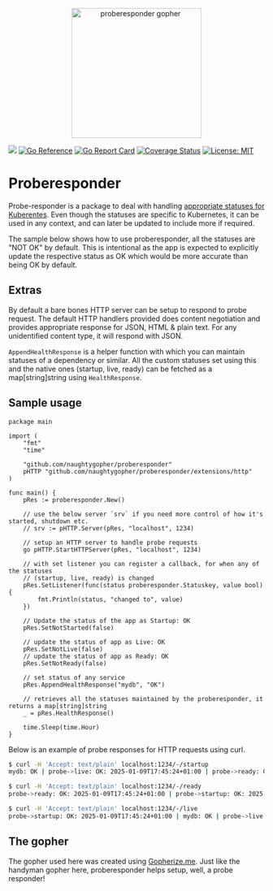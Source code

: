 <p align="center"><img src="https://github.com/user-attachments/assets/2bd99e22-d0fa-464f-8dca-3336ec7b6e0b" alt="proberesponder gopher" width="256px"/></p>

[![](https://github.com/naughtygopher/proberesponder/actions/workflows/go.yml/badge.svg?branch=main)](https://github.com/naughtygopher/proberesponder/actions)
[![Go Reference](https://pkg.go.dev/badge/github.com/naughtygopher/proberesponder.svg)](https://pkg.go.dev/github.com/naughtygopher/proberesponder)
[![Go Report Card](https://goreportcard.com/badge/github.com/naughtygopher/proberesponder?cache_invalidate=v0.4.0)](https://goreportcard.com/report/github.com/naughtygopher/proberesponder)
[![Coverage Status](https://coveralls.io/repos/github/naughtygopher/proberesponder/badge.svg?branch=main&cache_invalidate=v0.4.0)](https://coveralls.io/github/naughtygopher/proberesponder?branch=main)
[![License: MIT](https://img.shields.io/badge/License-MIT-yellow.svg)](https://github.com/creativecreature/sturdyc/blob/master/LICENSE)

# Proberesponder

Probe-responder is a package to deal with handling [appropriate statuses for Kuberentes](https://kubernetes.io/docs/tasks/configure-pod-container/configure-liveness-readiness-startup-probes/). Even though the statuses are specific to Kubernetes, it can be used in any context, and can later be updated to include more if required.

The sample below shows how to use proberesponder, all the statuses are "NOT OK" by default. This is intentional as the app is expected to explicitly update the respective status as OK which would be more accurate than being OK by default.

## Extras

By default a bare bones HTTP server can be setup to respond to probe request. The default HTTP handlers provided does content negotiation and provides appropriate response for JSON, HTML & plain text. For any unidentified content type, it will respond with JSON.

`AppendHealthResponse` is a helper function with which you can maintain statuses of a dependency or similar. All the custom statuses set using this and the native ones (startup, live, ready) can be fetched as a map[string]string using `HealthResponse`.

## Sample usage

```golang
package main

import (
	"fmt"
	"time"

	"github.com/naughtygopher/proberesponder"
	pHTTP "github.com/naughtygopher/proberesponder/extensions/http"
)

func main() {
	pRes := proberesponder.New()

    // use the below server `srv` if you need more control of how it's started, shutdown etc.
	// srv := pHTTP.Server(pRes, "localhost", 1234)

	// setup an HTTP server to handle probe requests
	go pHTTP.StartHTTPServer(pRes, "localhost", 1234)

	// with set listener you can register a callback, for when any of the statuses
	// (startup, live, ready) is changed
	pRes.SetListener(func(status proberesponder.Statuskey, value bool) {
		fmt.Println(status, "changed to", value)
	})

	// Update the status of the app as Startup: OK
	pRes.SetNotStarted(false)

	// update the status of app as Live: OK
	pRes.SetNotLive(false)
	// update the status of app as Ready: OK
	pRes.SetNotReady(false)

	// set status of any service
	pRes.AppendHealthResponse("mydb", "OK")

	// retrieves all the statuses maintained by the proberesponder, it returns a map[string]string
	_ = pRes.HealthResponse()

	time.Sleep(time.Hour)
}
```

Below is an example of probe responses for HTTP requests using curl.

```bash
$ curl -H 'Accept: text/plain' localhost:1234/-/startup
mydb: OK | probe->live: OK: 2025-01-09T17:45:24+01:00 | probe->ready: OK: 2025-01-09T17:45:24+01:00 | probe->startup: OK: 2025-01-09T17:45:24+01:00 |

$ curl -H 'Accept: text/plain' localhost:1234/-/ready
probe->ready: OK: 2025-01-09T17:45:24+01:00 | probe->startup: OK: 2025-01-09T17:45:24+01:00 | mydb: OK | probe->live: OK: 2025-01-09T17:45:24+01:00 |

$ curl -H 'Accept: text/plain' localhost:1234/-/live
probe->startup: OK: 2025-01-09T17:45:24+01:00 | mydb: OK | probe->live: OK: 2025-01-09T17:45:24+01:00 | probe->ready: OK: 2025-01-09T17:45:24+01:00 |
```

## The gopher

The gopher used here was created using [Gopherize.me](https://gopherize.me/). Just like the handyman gopher here, proberesponder helps setup, well, a probe responder!
